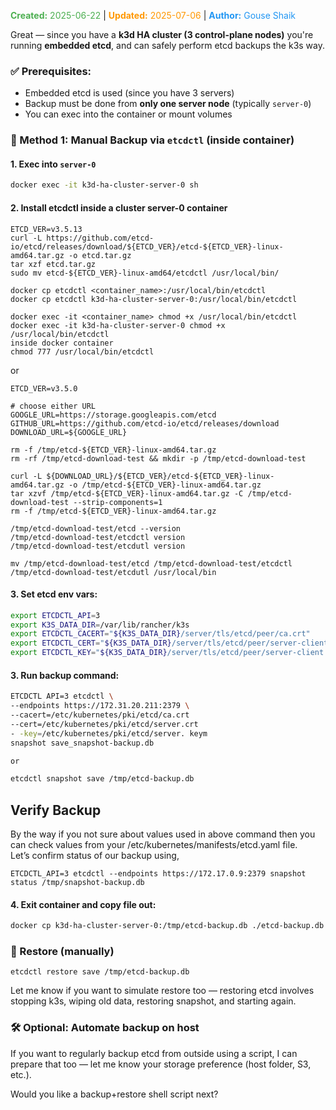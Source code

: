 <span style="color:#4caf50;"><b>Created:</b> 2025-06-22</span> | <span style="color:#ff9800;"><b>Updated:</b> 2025-07-06</span> | <span style="color:#2196f3;"><b>Author:</b> Gouse Shaik</span>

Great — since you have a **k3d HA cluster (3 control-plane nodes)**
you're running **embedded etcd**, and can safely perform etcd backups the k3s way.

### ✅ Prerequisites:

- Embedded etcd is used (since you have 3 servers)
- Backup must be done from **only one server node** (typically `server-0`)
- You can exec into the container or mount volumes

### 🔧 Method 1: Manual Backup via `etcdctl` (inside container)

#### 1. Exec into `server-0`

```bash
docker exec -it k3d-ha-cluster-server-0 sh
```

#### 2. Install etcdctl inside a cluster server-0 container
```
ETCD_VER=v3.5.13
curl -L https://github.com/etcd-io/etcd/releases/download/${ETCD_VER}/etcd-${ETCD_VER}-linux-amd64.tar.gz -o etcd.tar.gz
tar xzf etcd.tar.gz
sudo mv etcd-${ETCD_VER}-linux-amd64/etcdctl /usr/local/bin/

docker cp etcdctl <container_name>:/usr/local/bin/etcdctl
docker cp etcdctl k3d-ha-cluster-server-0:/usr/local/bin/etcdctl

docker exec -it <container_name> chmod +x /usr/local/bin/etcdctl
docker exec -it k3d-ha-cluster-server-0 chmod +x /usr/local/bin/etcdctl
inside docker container
chmod 777 /usr/local/bin/etcdctl
```

or 
```
ETCD_VER=v3.5.0

# choose either URL
GOOGLE_URL=https://storage.googleapis.com/etcd
GITHUB_URL=https://github.com/etcd-io/etcd/releases/download
DOWNLOAD_URL=${GOOGLE_URL}

rm -f /tmp/etcd-${ETCD_VER}-linux-amd64.tar.gz
rm -rf /tmp/etcd-download-test && mkdir -p /tmp/etcd-download-test

curl -L ${DOWNLOAD_URL}/${ETCD_VER}/etcd-${ETCD_VER}-linux-amd64.tar.gz -o /tmp/etcd-${ETCD_VER}-linux-amd64.tar.gz
tar xzvf /tmp/etcd-${ETCD_VER}-linux-amd64.tar.gz -C /tmp/etcd-download-test --strip-components=1
rm -f /tmp/etcd-${ETCD_VER}-linux-amd64.tar.gz

/tmp/etcd-download-test/etcd --version
/tmp/etcd-download-test/etcdctl version
/tmp/etcd-download-test/etcdutl version

mv /tmp/etcd-download-test/etcd /tmp/etcd-download-test/etcdctl /tmp/etcd-download-test/etcdutl /usr/local/bin
```
#### 3. Set etcd env vars:

```sh
export ETCDCTL_API=3
export K3S_DATA_DIR=/var/lib/rancher/k3s
export ETCDCTL_CACERT="${K3S_DATA_DIR}/server/tls/etcd/peer/ca.crt"
export ETCDCTL_CERT="${K3S_DATA_DIR}/server/tls/etcd/peer/server-client.crt"
export ETCDCTL_KEY="${K3S_DATA_DIR}/server/tls/etcd/peer/server-client.key"
```

#### 3. Run backup command:

```sh
ETCDCTL API=3 etcdctl \
--endpoints https://172.31.20.211:2379 \
--cacert=/etc/kubernetes/pki/etcd/ca.crt
--cert=/etc/kubernetes/pki/etcd/server.crt
- -key=/etc/kubernetes/pki/etcd/server. keym
snapshot save_snapshot-backup.db

or

etcdctl snapshot save /tmp/etcd-backup.db
```

## Verify Backup

By the way if you not sure about values used in above command then you can check values from your /etc/kubernetes/manifests/etcd.yaml file.  
Let’s confirm status of our backup using,

```
ETCDCTL_API=3 etcdctl --endpoints https://172.17.0.9:2379 snapshot status /tmp/snapshot-backup.db
```

#### 4. Exit container and copy file out:

```bash
docker cp k3d-ha-cluster-server-0:/tmp/etcd-backup.db ./etcd-backup.db
```

### 🔄 Restore (manually)

```
etcdctl restore save /tmp/etcd-backup.db
```

Let me know if you want to simulate restore too — restoring etcd involves stopping k3s, wiping old data, restoring snapshot, and starting again.

### 🛠️ Optional: Automate backup on host

If you want to regularly backup etcd from outside using a script, I can prepare that too — let me know your storage preference (host folder, S3, etc.).

Would you like a backup+restore shell script next?